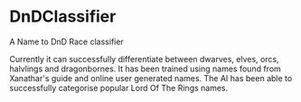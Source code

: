 # DnDClassifier
 A Name to DnD Race classifier

Currently it can successfully differentiate between dwarves, elves, orcs, halvlings and dragonbornes. It has been trained using names found from Xanathar's guide and online user generated names. The AI has been able to successfully categorise popular Lord Of The Rings names.
